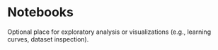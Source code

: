 # Notebooks

Optional place for exploratory analysis or visualizations (e.g., learning curves, dataset inspection).
